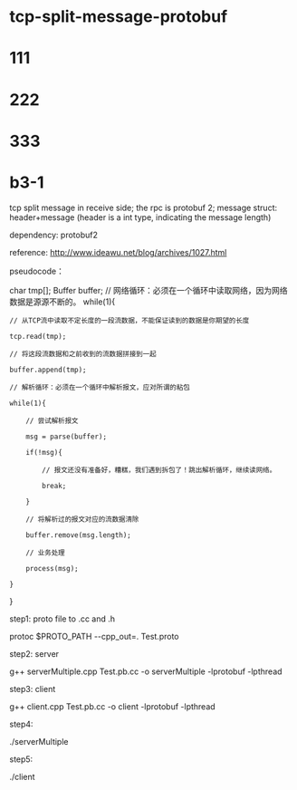 # tcp-split-message-protobuf
# 111
# 222
# 333


# b3-1

tcp split message in receive side; the rpc is protobuf 2; message struct: header+message (header is a int type, indicating the message length)

dependency: protobuf2

reference: http://www.ideawu.net/blog/archives/1027.html

pseudocode：

char tmp[];
Buffer buffer;
// 网络循环：必须在一个循环中读取网络，因为网络数据是源源不断的。
while(1){

    // 从TCP流中读取不定长度的一段流数据，不能保证读到的数据是你期望的长度
    
    tcp.read(tmp);
    
    // 将这段流数据和之前收到的流数据拼接到一起
    
    buffer.append(tmp);
    
    // 解析循环：必须在一个循环中解析报文，应对所谓的粘包
    
    while(1){
    
        // 尝试解析报文
        
        msg = parse(buffer);
        
        if(!msg){
        
            // 报文还没有准备好，糟糕，我们遇到拆包了！跳出解析循环，继续读网络。
            
            break;
            
        }
        
        // 将解析过的报文对应的流数据清除
        
        buffer.remove(msg.length);
        
        // 业务处理
        
        process(msg);
        
    }
    
}


step1: proto file to .cc and .h

protoc $PROTO_PATH --cpp_out=. Test.proto

step2: server

g++ serverMultiple.cpp Test.pb.cc -o serverMultiple -lprotobuf -lpthread

step3: client

g++ client.cpp Test.pb.cc -o client -lprotobuf -lpthread

step4:

./serverMultiple

step5:

./client 
